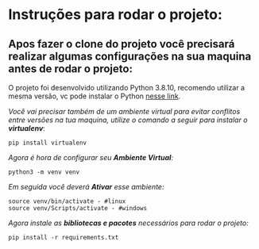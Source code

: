 # Instruções para rodar o projeto:
## Apos fazer o clone do projeto você precisará realizar algumas configurações na sua maquina antes de rodar o projeto:

O projeto foi desenvolvido utilizando Python 3.8.10, recomendo utilizar a mesma versão,
vc pode instalar o Python [nesse link](https://www.python.org/downloads/).

*Você vai precisar também de um ambiente virtual para evitar conflitos entre versões na tua maquina, utilize o comando a seguir para instalar o **virtualenv***:
```
pip install virtualenv
```
*Agora é hora de configurar seu **Ambiente Virtual**:*
```
python3 -m venv venv 
```
*Em seguida você deverá **Ativar** esse ambiente:*
```
source venv/bin/activate - #linux
source venv/Scripts/activate - #windows
```
*Agora instale as **bibliotecas e pacotes** necessários para rodar o projeto:*
```
pip install -r requirements.txt
```
